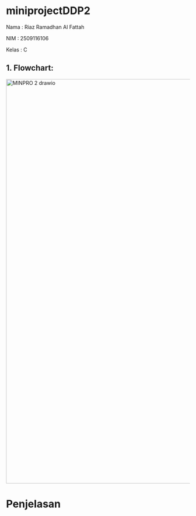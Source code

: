 # miniprojectDDP2

Nama : Riaz Ramadhan Al Fattah

NIM : 2509116106

Kelas : C

## 1. Flowchart:
<img width="2486" height="1106" alt="MINPRO 2 drawio" src="https://github.com/user-attachments/assets/d1377ef6-6493-4279-b2b2-84fa8f5b61c4" />

# Penjelasan
